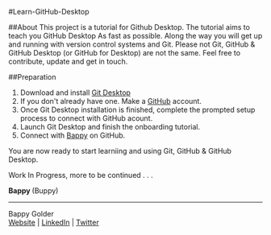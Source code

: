 #Learn-GitHub-Desktop

##About
This project is a tutorial for Github Desktop. The tutorial aims to teach you GitHub Desktop As fast as possible. Along the way you will get up and running with version control systems and Git. Please not Git, GitHub & GitHub Desktop (or GitHub for Desktop) are not the same. Feel free to contribute, update and get in touch.

##Preparation
1. Download and install [Git Desktop](https://desktop.github.com/) 
2. If you don't already have one. Make a [GitHub](https://github.com/) account. 
3. Once Git Desktop installation is finished, complete the prompted setup process to connect with GitHub acount. 
4. Launch Git Desktop and finish the onboarding tutorial.
5. Connect with [Bappy](https://github.com/bappygolder) on GitHub. 

You are now ready to start learniing and using Git, GitHub & GitHub Desktop. 

Work In Progress, more to be continued . . .

<strong> Bappy </strong> (Buppy)


--------------------
Bappy Golder <br/>
<a href="http://bappygolder.com/">Website</a>  |  <a href="https://github.com/bappygolder">LinkedIn</a> |  <a href="https://au.linkedin.com/in/bappygolder">Twitter</a>



